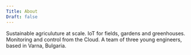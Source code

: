 ```yaml
---
Title: About
Draft: false
---
```


Sustainable agriculuture at scale. IoT for fields, gardens and greenhouses. Monitoring and control from the Cloud. A team of three young engineers, based in Varna, Bulgaria.

